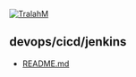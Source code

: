 

[![TralahM](https://img.shields.io/badge/Author-TralahM-cyan.svg?style=for-the-badge)](https://github.com/TralahM)
## devops/cicd/jenkins 
* [README.md](https://github.com/TralahM/devops/cicd/jenkins/blob/master/README.md)